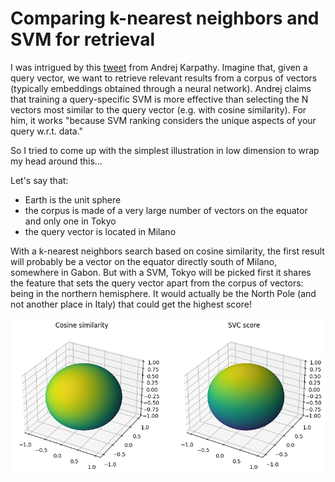 # Comparing k-nearest neighbors and SVM for retrieval

I was intrigued by this [tweet](https://twitter.com/karpathy/status/1647025230546886658?s=20) from Andrej Karpathy. Imagine that, given a query vector, we want to retrieve relevant results from a corpus of vectors (typically embeddings obtained through a neural network). Andrej claims that training a query-specific SVM is more effective than selecting the N vectors most similar to the query vector (e.g. with cosine similarity). For him, it works "because SVM ranking considers the unique aspects of your query w.r.t. data."

So I tried to come up with the simplest illustration in low dimension to wrap my head around this...

Let's say that:
- Earth is the unit sphere
- the corpus is made of a very large number of vectors on the equator and only one in Tokyo
- the query vector is located in Milano

With a k-nearest neighbors search based on cosine similarity, the first result will probably be a vector on the equator directly south of Milano, somewhere in Gabon. But with a SVM, Tokyo will be picked first it shares the feature that sets the query vector apart from the corpus of vectors: being in the northern hemisphere. It would actually be the North Pole (and not another place in Italy) that could get the highest score!

![Illustration](illustration.png)
